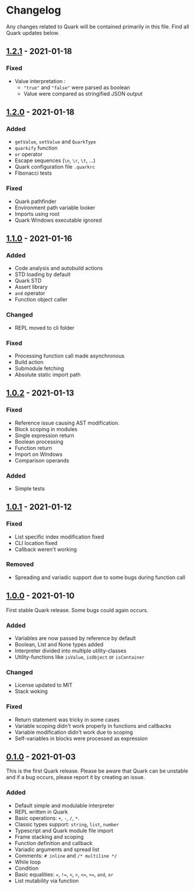 # Changelog
Any changes related to Quark will be contained primarily in this file. Find all Quark updates below.

## [1.2.1]() - 2021-01-18

### Fixed
- Value interpretation :
  - `"true"` and `"false"` were parsed as boolean
  - Value were compared as stringified JSON output

## [1.2.0]() - 2021-01-18

### Added
- `getValue`, `setValue` and `QuarkType`
- `quarkify` function
- `or` operator
- Escape sequences (`\n`, `\r`, `\t`, ...)
- Quark configuration file `.quarkrc`
- Fibonacci tests

### Fixed
- Quark pathfinder
- Environment path variable looker
- Imports using root
- Quark Windows executable ignored

## [1.1.0]() - 2021-01-16

### Added
- Code analysis and autobuild actions
- STD loading by default
- Quark STD
- Assert library
- `and` operator
- Function object caller

### Changed
- REPL moved to cli folder

### Fixed
- Processing function call made asynchronous
- Build action
- Submodule fetching
- Absolute static import path

## [1.0.2]() - 2021-01-13

### Fixed
- Reference issue causing AST modification.
- Block scoping in modules
- Single expression return
- Boolean processing
- Function return
- Import on Windows
- Comparison operands

### Added
- Simple tests

## [1.0.1]() - 2021-01-12

### Fixed
- List specific index modification fixed
- CLI location fixed
- Callback weren't working

### Removed
- Spreading and variadic support due to some bugs during function call

## [1.0.0]() - 2021-01-10
First stable Quark release. Some bugs could again occurs.

### Added
- Variables are now passed by reference by default
- Boolean, List and None types added
- Interpreter divided into multiple utility-classes
- Utility-functions like `isValue`, `isObject` or `isContainer`

### Changed
- License updated to MIT
- Stack woking

### Fixed
- Return statement was tricky in some cases
- Variable scoping didn't work properly in functions and callbacks
- Variable modification didn't work due to scoping
- Self-variables in blocks were processed as expression

## [0.1.0]() - 2021-01-03
This is the first Quark release. Please be aware that Quark can be unstable and if a bug occurs, please report it by creating an issue.

### Added
- Default simple and modulable interpreter
- REPL written in Quark
- Basic operations: `+`, `-`, `/`, `*`.
- Classic types support: `string`, `list`, `number`
- Typescript and Quark module file import
- Frame stacking and scoping
- Function definition and callback
- Variadic arguments and spread list
- Comments: `# inline` and `/* multiline */`
- While loop
- Condition
- Basic equalities: `=`, `!=`, `<`, `>`, `<=`, `>=`, `and`, `or`
- List mutability via function
